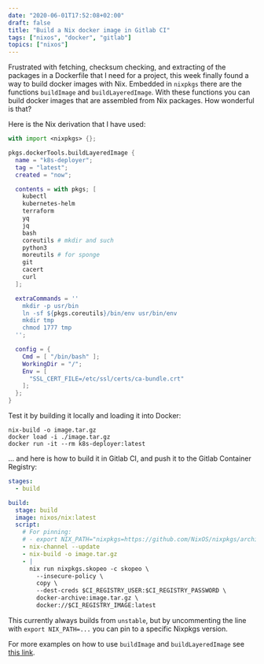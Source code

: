 ```yaml
---
date: "2020-06-01T17:52:08+02:00"
draft: false
title: "Build a Nix docker image in Gitlab CI"
tags: ["nixos", "docker", "gitlab"]
topics: ["nixos"]
---
```


Frustrated with fetching, checksum checking, and extracting of the
packages in a Dockerfile that I need for a project, this week finally
found a way to build docker images with Nix. Embedded in `nixpkgs`
there are the functions `buildImage` and `buildLayeredImage`. With
these functions you can build docker images that are assembled from
Nix packages. How wonderful is that?

Here is the Nix derivation that I have used:

```nix
with import <nixpkgs> {};

pkgs.dockerTools.buildLayeredImage {
  name = "k8s-deployer";
  tag = "latest";
  created = "now";

  contents = with pkgs; [
    kubectl
    kubernetes-helm
    terraform
    yq
    jq
    bash
    coreutils # mkdir and such
    python3
    moreutils # for sponge
    git
    cacert
    curl
  ];

  extraCommands = ''
    mkdir -p usr/bin
    ln -sf ${pkgs.coreutils}/bin/env usr/bin/env
    mkdir tmp
    chmod 1777 tmp
  '';

  config = {
    Cmd = [ "/bin/bash" ];
    WorkingDir = "/";
    Env = [
      "SSL_CERT_FILE=/etc/ssl/certs/ca-bundle.crt"
    ];
  };
}
```

Test it by building it locally and loading it into Docker:

```shell
nix-build -o image.tar.gz
docker load -i ./image.tar.gz
docker run -it --rm k8s-deployer:latest
```

... and here is how to build it in Gitlab CI, and push it to the
Gitlab Container Registry:

```yaml
stages:
  - build

build:
  stage: build
  image: nixos/nix:latest
  script:
    # For pinning:
    # - export NIX_PATH="nixpkgs=https://github.com/NixOS/nixpkgs/archive/ab593d46dc38b9f0f23964120912138c77fa9af4.tar.gz"
    - nix-channel --update
    - nix-build -o image.tar.gz
    - |
      nix run nixpkgs.skopeo -c skopeo \
        --insecure-policy \
        copy \
        --dest-creds $CI_REGISTRY_USER:$CI_REGISTRY_PASSWORD \
        docker-archive:image.tar.gz \
        docker://$CI_REGISTRY_IMAGE:latest
```

This currently always builds from `unstable`, but by uncommenting the
line with `export NIX_PATH=...` you can pin to a specific Nixpkgs
version.

For more examples on how to use `buildImage` and `buildLayeredImage`
see [this link](https://github.com/NixOS/nixpkgs/blob/df928fafd47a6a6f446322d6e1545a71bb965fc6/pkgs/build-support/docker/examples.nix).
